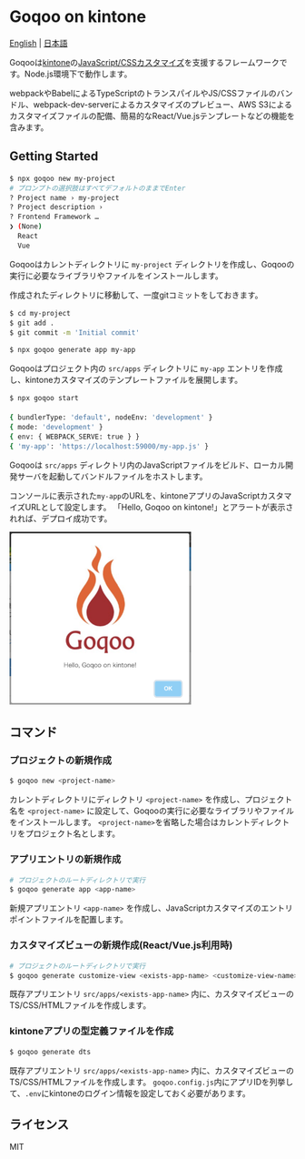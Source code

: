 # Goqoo on kintone

[English](/README.md) | [日本語](/README.ja.md)

Goqooは[kintone](https://kintone.cybozu.co.jp/)の[JavaScript/CSSカスタマイズ](https://developer.cybozu.io/hc/ja/articles/210064823)を支援するフレームワークです。Node.js環境下で動作します。

webpackやBabelによるTypeScriptのトランスパイルやJS/CSSファイルのバンドル、webpack-dev-serverによるカスタマイズのプレビュー、AWS S3によるカスタマイズファイルの配備、簡易的なReact/Vue.jsテンプレートなどの機能を含みます。

## Getting Started

```sh
$ npx goqoo new my-project
# プロンプトの選択肢はすべてデフォルトのままでEnter
? Project name › my-project
? Project description › 
? Frontend Framework … 
❯ (None)
  React
  Vue
```
Goqooはカレントディレクトリに `my-project` ディレクトリを作成し、Goqooの実行に必要なライブラリやファイルをインストールします。

作成されたディレクトリに移動して、一度gitコミットをしておきます。
```sh
$ cd my-project
$ git add .
$ git commit -m 'Initial commit'
```

```sh
$ npx goqoo generate app my-app
```
Goqooはプロジェクト内の `src/apps` ディレクトリに `my-app` エントリを作成し、kintoneカスタマイズのテンプレートファイルを展開します。

```sh
$ npx goqoo start

{ bundlerType: 'default', nodeEnv: 'development' }
{ mode: 'development' }
{ env: { WEBPACK_SERVE: true } }
{ 'my-app': 'https://localhost:59000/my-app.js' }
```
Goqooは `src/apps` ディレクトリ内のJavaScriptファイルをビルド、ローカル開発サーバを起動してバンドルファイルをホストします。

コンソールに表示された`my-app`のURLを、kintoneアプリのJavaScriptカスタマイズURLとして設定します。
「Hello, Goqoo on kintone!」とアラートが表示されれば、デプロイ成功です。

<img src="/img/hello-goqoo.png" width="320px"></img>

## コマンド

### プロジェクトの新規作成

```sh
$ goqoo new <project-name>
```
カレントディレクトリにディレクトリ `<project-name>` を作成し、プロジェクト名を `<project-name>` に設定して、Goqooの実行に必要なライブラリやファイルをインストールします。
`<project-name>`を省略した場合はカレントディレクトリをプロジェクト名とします。

### アプリエントリの新規作成

```sh
# プロジェクトのルートディレクトリで実行
$ goqoo generate app <app-name>
```
新規アプリエントリ `<app-name>` を作成し、JavaScriptカスタマイズのエントリポイントファイルを配置します。

### カスタマイズビューの新規作成(React/Vue.js利用時)

```sh
# プロジェクトのルートディレクトリで実行
$ goqoo generate customize-view <exists-app-name> <customize-view-name>
```
既存アプリエントリ `src/apps/<exists-app-name>` 内に、カスタマイズビューのTS/CSS/HTMLファイルを作成します。

### kintoneアプリの型定義ファイルを作成

```sh
$ goqoo generate dts
```
既存アプリエントリ `src/apps/<exists-app-name>` 内に、カスタマイズビューのTS/CSS/HTMLファイルを作成します。
`goqoo.config.js`内にアプリIDを列挙して、`.env`にkintoneのログイン情報を設定しておく必要があります。

## ライセンス

MIT
